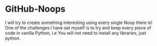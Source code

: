 # GitHub-Noops
I will try to create something interesting using every single Noop there is!
One of the challenges I have set myself is to try and keep every piece of code in vanilla Python, i.e You will not need to install any libraries, just python.
